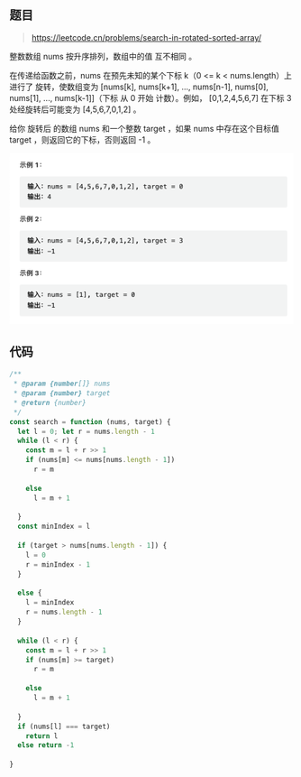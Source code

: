 ## 题目

> https://leetcode.cn/problems/search-in-rotated-sorted-array/

整数数组 nums 按升序排列，数组中的值 互不相同 。

在传递给函数之前，nums 在预先未知的某个下标 k（0 <= k < nums.length）上进行了 旋转，使数组变为 [nums[k], nums[k+1], ..., nums[n-1], nums[0], nums[1], ..., nums[k-1]]（下标 从 0 开始 计数）。例如， [0,1,2,4,5,6,7] 在下标 3 处经旋转后可能变为 [4,5,6,7,0,1,2] 。

给你 旋转后 的数组 nums 和一个整数 target ，如果 nums 中存在这个目标值 target ，则返回它的下标，否则返回 -1 。

![image](https://raw.githubusercontent.com/kitiho/leetcode/main/assets/33.png)

## 代码

```js
/**
 * @param {number[]} nums
 * @param {number} target
 * @return {number}
 */
const search = function (nums, target) {
  let l = 0; let r = nums.length - 1
  while (l < r) {
    const m = l + r >> 1
    if (nums[m] <= nums[nums.length - 1])
      r = m

    else
      l = m + 1

  }
  const minIndex = l

  if (target > nums[nums.length - 1]) {
    l = 0
    r = minIndex - 1
  }

  else {
    l = minIndex
    r = nums.length - 1
  }

  while (l < r) {
    const m = l + r >> 1
    if (nums[m] >= target)
      r = m

    else
      l = m + 1

  }
  if (nums[l] === target)
    return l
  else return -1

}
```
